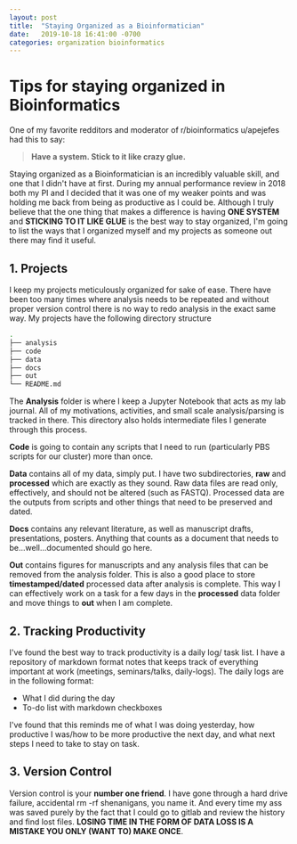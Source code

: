 ```yaml
---
layout: post
title:  "Staying Organized as a Bioinformatician"
date:   2019-10-18 16:41:00 -0700
categories: organization bioinformatics 
---
```


# Tips for staying organized in Bioinformatics
One of my favorite redditors and moderator of r/bioinformatics u/apejefes had this to say:
>**Have a system. Stick to it like crazy glue.**

Staying organized as a Bioinformatician is an incredibly valuable skill, and one that I didn't have at first. During my annual performance review in 2018 both my PI and I decided that it was one of my weaker points and was holding me back from being as productive as I could be. Although I truly believe that the one thing that makes a difference is having **ONE SYSTEM** and **STICKING TO IT LIKE GLUE** is the best way to stay organized, I'm going to list the ways that I organized myself and my projects as someone out there may find it useful.

## 1. **Projects**
I keep my projects meticulously organized for sake of ease. There have been too many times where analysis needs to be repeated and without proper version control there is no way to redo analysis in the exact same way.
My projects have the following directory structure
```bash
.
├── analysis
├── code
├── data
├── docs
├── out
└── README.md
```
The **Analysis** folder is where I keep a Jupyter Notebook that acts as my lab journal. All of my motivations, activities, and small scale analysis/parsing is tracked in there. This directory also holds intermediate files I generate through this process.

**Code** is going to contain any scripts that I need to run (particularly PBS scripts for our cluster) more than once. 

**Data** contains all of my data, simply put. I have two subdirectories, **raw** and **processed** which are exactly as they sound. Raw data files are read only, effectively, and should not be altered (such as FASTQ). Processed data are the outputs from scripts and other things that need to be preserved and dated.

**Docs** contains any relevant literature, as well as manuscript drafts, presentations, posters. Anything that counts as a document that needs to be...well...documented should go here.

**Out** contains figures for manuscripts and any analysis files that can be removed from the analysis folder. This is also a good place to store **timestamped/dated** processed data after analysis is complete. This way I can effectively work on a task for a few days in the **processed** data folder and move things to **out** when I am complete.

## 2. **Tracking Productivity**
I've found the best way to track productivity is a daily log/ task list. I have a repository of markdown format notes that keeps track of everything important at work (meetings, seminars/talks, daily-logs). The daily logs are in the following format:
* What I did during the day
* To-do list with markdown checkboxes

I've found that this reminds me of what I was doing yesterday, how productive I was/how to be more productive the next day, and what next steps I need to take to stay on task.

## 3. **Version Control**
Version control is your **number one friend**. I have gone through a hard drive failure, accidental rm -rf shenanigans, you name it. And every time my ass was saved purely by the fact that I could go to gitlab and review the history and find lost files. **LOSING TIME IN THE FORM OF DATA LOSS IS A MISTAKE YOU ONLY (WANT TO) MAKE ONCE**.